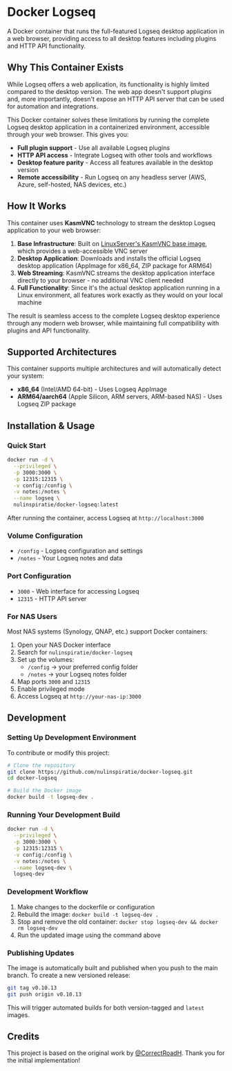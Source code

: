 # Docker Logseq

A Docker container that runs the full-featured Logseq desktop application in a web browser, providing access to all desktop features including plugins and HTTP API functionality.

## Why This Container Exists

While Logseq offers a web application, its functionality is highly limited compared to the desktop version. The web app doesn't support plugins and, more importantly, doesn't expose an HTTP API server that can be used for automation and integrations.

This Docker container solves these limitations by running the complete Logseq desktop application in a containerized environment, accessible through your web browser. This gives you:

- **Full plugin support** - Use all available Logseq plugins
- **HTTP API access** - Integrate Logseq with other tools and workflows
- **Desktop feature parity** - Access all features available in the desktop version
- **Remote accessibility** - Run Logseq on any headless server (AWS, Azure, self-hosted, NAS devices, etc.)

## How It Works

This container uses **KasmVNC** technology to stream the desktop Logseq application to your web browser:

1. **Base Infrastructure**: Built on [LinuxServer's KasmVNC base image](https://github.com/linuxserver/docker-baseimage-kasmvnc), which provides a web-accessible VNC server
2. **Desktop Application**: Downloads and installs the official Logseq desktop application (AppImage for x86_64, ZIP package for ARM64)
3. **Web Streaming**: KasmVNC streams the desktop application interface directly to your browser - no additional VNC client needed
4. **Full Functionality**: Since it's the actual desktop application running in a Linux environment, all features work exactly as they would on your local machine

The result is seamless access to the complete Logseq desktop experience through any modern web browser, while maintaining full compatibility with plugins and API functionality.

## Supported Architectures

This container supports multiple architectures and will automatically detect your system:

- **x86_64** (Intel/AMD 64-bit) - Uses Logseq AppImage
- **ARM64/aarch64** (Apple Silicon, ARM servers, ARM-based NAS) - Uses Logseq ZIP package

## Installation & Usage

### Quick Start

```bash
docker run -d \
  --privileged \
  -p 3000:3000 \
  -p 12315:12315 \
  -v config:/config \
  -v notes:/notes \
  --name logseq \
  nulinspiratie/docker-logseq:latest
```

After running the container, access Logseq at `http://localhost:3000`

### Volume Configuration

- `/config` - Logseq configuration and settings
- `/notes` - Your Logseq notes and data

### Port Configuration

- `3000` - Web interface for accessing Logseq
- `12315` - HTTP API server

### For NAS Users

Most NAS systems (Synology, QNAP, etc.) support Docker containers:

1. Open your NAS Docker interface
2. Search for `nulinspiratie/docker-logseq`
3. Set up the volumes:
   - `/config` → your preferred config folder
   - `/notes` → your Logseq notes folder
4. Map ports `3000` and `12315`
5. Enable privileged mode
6. Access Logseq at `http://your-nas-ip:3000`

## Development

### Setting Up Development Environment

To contribute or modify this project:

```bash
# Clone the repository
git clone https://github.com/nulinspiratie/docker-logseq.git
cd docker-logseq

# Build the Docker image
docker build -t logseq-dev .
```

### Running Your Development Build

```bash
docker run -d \
  --privileged \
  -p 3000:3000 \
  -p 12315:12315 \
  -v config:/config \
  -v notes:/notes \
  --name logseq-dev \
  logseq-dev
```

### Development Workflow

1. Make changes to the dockerfile or configuration
2. Rebuild the image: `docker build -t logseq-dev .`
3. Stop and remove the old container: `docker stop logseq-dev && docker rm logseq-dev`
4. Run the updated image using the command above

### Publishing Updates

The image is automatically built and published when you push to the main branch. To create a new versioned release:

```bash
git tag v0.10.13
git push origin v0.10.13
```

This will trigger automated builds for both version-tagged and `latest` images.

## Credits

This project is based on the original work by [@CorrectRoadH](https://github.com/CorrectRoadH/docker-logseq). Thank you for the initial implementation!
